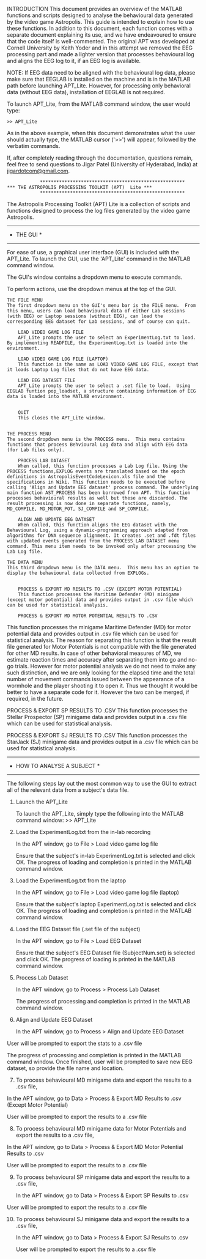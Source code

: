 
INTRODUCTION
This document provides an overview of the MATLAB functions and scripts designed to analyse the behavioural data generated by the video game Astropolis.  This guide is intended to explain how to use these functions.  In addition to this document, each function comes with a separate document explaining its use, and we have endeavoured to ensure that the code itself is well-commented. The original APT was developed at Cornell University by Keith Yoder and in this attempt we removed the EEG processing part and made a lighter version that processes behavioural log and aligns the EEG log to it, if an EEG log is available.

NOTE: If EEG data need to be aligned with the behavioural log data, please make sure that EEGLAB is installed on the machine and is in the MATLAB path before launching APT_Lite. However, for processing only behavioral data (without EEG data), installation of EEGLAB is not required.

To launch APT_Lite, from the MATLAB command window, the user would type:

	>> APT_Lite
	
As in the above example, when this document demonstrates what the user should actually type, the MATLAB cursor ('>>') will appear, followed by the verbatim commands.  

If, after completely reading through the documentation, questions remain, feel free to send questions to Jigar Patel (University of Hyderabad, India) at jigardotcom@gmail.com.


				*****************************************************
	*** THE ASTROPOLIS PROCESSING TOOLKIT (APT)  Lite ***
				*****************************************************
				
The Astropolis Processing Toolkit (APT) Lite is a collection of scripts and functions designed to process the log files generated by the video game Astropolis.

***********
* THE GUI *
***********
For ease of use, a graphical user interface (GUI) is included with the APT_Lite.  To launch the GUI, use the 'APT_Lite' command in the MATLAB command window.

The GUI's window contains a dropdown menu to execute commands.

To perform actions, use the dropdown menus at the top of the GUI.

	THE FILE MENU
	The first dropdown menu on the GUI's menu bar is the FILE menu.  From this menu, users can load behavioural data of either Lab sessions (with EEG) or Laptop sessions (without EEG), can load the corresponding EEG dataset for Lab sessions, and of course can quit.

		LOAD VIDEO GAME LOG FILE
		APT_Lite prompts the user to select an ExperimentLog.txt to load.  By implementing READFILE, the ExperimentLog.txt is loaded into the environment.  

		LOAD VIDEO GAME LOG FILE (LAPTOP)
		This function is the same as LOAD VIDEO GAME LOG FILE, except that it loads Laptop Log files that do not have EEG data.

		LOAD EEG DATASET FILE
		APT_Lite prompts the user to select a .set file to load.  Using EEGLAB funtion pop_loadset, a structure containing information of EEG data is loaded into the MATLAB environment.  


		QUIT
		This closes the APT_Lite window.
		
		
	THE PROCESS MENU
	The second dropdown menu is the PROCESS menu.  This menu contains functions that process Behvioural Log data and align with EEG data (for Lab files only).
	
		PROCESS LAB DATASET
		When called, this function processes a Lab Log file. Using the PROCESS functions,EXPLOG events are translated based on the epoch definitions in AstropolisEventCodeLexicon.xls file and the specifications in Wiki. This function needs to be executed before calling 'Align and Update EEG dataset' process command. The underlying main function AST_PROCESS has been borrowed from APT. This function processes behavioural results as well but these are discarded. The result processing is now done in separate functions, namely, MD_COMPILE, MD_MOTOR_POT, SJ_COMPILE and SP_COMPILE.

		ALIGN AND UPDATE EEG DATASET
		When called, this function aligns the EEG dataset with the Behavioural Log, using a dynamic-programming approach adapted from algorithms for DNA sequence alignment. It creates .set and .fdt files with updated events generated from the PROCESS LAB DATASET menu command. This menu item needs to be invoked only after processing the Lab Log file.

	THE DATA MENU
	This third dropdown menu is the DATA menu.  This menu has an option to display the behavioural data collected from EXPLOGs.


		PROCESS & EXPORT MD RESULTS TO .CSV (EXCEPT MOTOR POTENTIAL)
		This function processes the Maritime Defender (MD) minigame (except motor potential) data and provides output in .csv file which can be used for statistical analysis.

		PROCESS & EXPORT MD MOTOR POTENTIAL RESULTS TO .CSV
This function processes the minigame Maritime Defender (MD) for motor potential data and provides output in .csv file which can be used for statistical analysis. The reason for separating this function is that the result file generated for Motor Potentials is not compatible with the file generated for other MD results. In case of other behavioral measures of MD, we estimate reaction times and accuracy after separating them into go and no-go trials. However for motor potential analysis we do not need to make any such distinction, and we are only looking for the elapsed time and the total number of movement commands issued between the appearance of a wormhole and the player shooting it to open it. Thus we thought it would be better to have a separate code for it. However the two can be merged, if required, in the future.

PROCESS & EXPORT SP RESULTS TO .CSV
This function processes the Stellar Prospector (SP) minigame data and provides output in a .csv file which can be used for statistical analysis.

PROCESS & EXPORT SJ RESULTS TO .CSV
This function processes the StarJack (SJ) minigame data and provides output in a .csv file which can be used for statistical analysis.

		
****************************
* HOW TO ANALYSE A SUBJECT *
****************************
The following steps lay out the most common way to use the GUI to extract all of the relevant data from a subject's data file.

1. Launch the APT_Lite

	To launch the APT_Lite, simply type the following into the MATLAB command window:
			>> APT_Lite
			
2. Load the ExperimentLog.txt from the in-lab recording

	In the APT window, go to File > Load video game log file

	Ensure that the subject's in-lab ExperimentLog.txt is selected and click OK.
	The progress of loading and completion is printed in the MATLAB command window.
		
3. Load the ExperimentLog.txt from the laptop

	In the APT window, go to File > Load video game log file (laptop)

	Ensure that the subject's laptop ExperimentLog.txt is selected and click OK.
	The progress of loading and completion is printed in the MATLAB command window.

4. Load the EEG Dataset file (.set file of the subject)

	In the APT window, go to File > Load EEG Dataset
	
	Ensure that the subject's EEG Dataset file (SubjectNum.set) is selected and click OK.
	The progress of loading is printed in the MATLAB command window.

5. Process Lab Dataset

	In the APT window, go to Process > Process Lab Dataset
		
	The progress of processing and completion is printed in the MATLAB command window.

6. Align and Update EEG Dataset

	In the APT window, go to Process > Align and Update EEG Dataset
	
User will be prompted to export the stats to a .csv file
	
The progress of processing and completion is printed in the MATLAB command window. Once finished, user will be prompted to save new EEG dataset, so provide the file name and location.

7. To process behavioural MD minigame data and export the results to a .csv file,
		
In the APT window, go to Data > Process & Export MD Results to .csv (Except Motor Potential)

User will be prompted to export the results to a .csv file

8. To process behavioural MD minigame data for Motor Potentials and export the results to a .csv file,
		
In the APT window, go to Data > Process & Export MD Motor Potential Results to .csv

User will be prompted to export the results to a .csv file

9. To process behavioural SP minigame data and export the results to a .csv file,

	In the APT window, go to Data > Process & Export SP Results to .csv

User will be prompted to export the results to a .csv file

10. To process behavioural SJ minigame data and export the results to a .csv file,

	In the APT window, go to Data > Process & Export SJ Results to .csv

	User will be prompted to export the results to a .csv file
